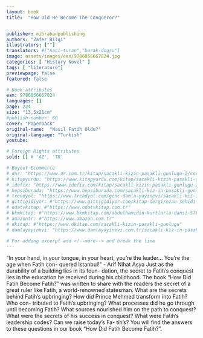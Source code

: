 ```yaml
---
layout: book
title:  "How Did He Become The Conqueror?"


publisher: mihrabadpublishing
authors: "Zafer Bilgi"
illustrators: [""]
translators: #["naci-turan","burak-dogru"]
image: assets/images/ean/9786056667824.jpg
categories: [ "History Novel" ]
tags: [ "literature"]
previewpage: false
featured: false

# Book attributes
ean: 9786056667824
languages: []
page: 224
size: "13,5x21cm"
#publish-number: 60
cover: "Paperback"
original-name:  "Nasıl Fatih Oldu?"
original-language: "Turkish"
youtube:

# Foreign Rights attributes
sold: [] # 'AZ', 'TR'

# Buyout Ecommerce
# dnr: "https://www.dr.com.tr/kitap/sacakli-kizin-pasakli-gunlugu-2/cocuk-ve-genclik/genclik-10-yas/roman-oyku/urunno=0001893059001"
# kitapyurdu: "https://www.kitapyurdu.com/kitap/sacakli-kizin-pasakli-gunlugu-2-/560122.html&filter_name=Sa%C3%A7akl%C4%B1+K%C4%B1z%27%C4%B1n+Pasakl%C4%B1+G%C3%BCnl%C3%BC%C4%9F%C3%BC+2"
# idefix: "https://www.idefix.com/kitap/sacakli-kizin-pasakli-gunlugu-2/cocuk-ve-genclik/genclik-10-yas/roman-oyku/urunno=0001893059001"
# hepsiburada: "https://www.hepsiburada.com/sacakli-kiz-in-pasakli-gunlugu-2-damla-yayinevi-p-HBV000012ER86"
# trendyol: "https://www.trendyol.com/genc-damla-yayinevi/sacakli-kiz-in-pasakli-gunlugu-2-p-54825777"
# gittigidiyor: #"https://www.gittigidiyor.com/kitap-dergi/ezan-sehidi-adnan-menderes_pdp_732728793"
# odatvkitap: #"https://www.odatvkitap.com.tr"
# bkmkitap: #"https://www.bkmkitap.com/abdulhamidin-kurtlarla-dansi-578226"
# amazontr: #"https://www.amazon.com.tr"
# dkitap: #"https://www.dkitap.com/sacakli-kizin-pasakli-gunlugu"
# damlayayinevi: "https://www.damlayayinevi.com.tr/sacakli-kiz-in-pasakli-gunlugu-2-bu-iste-bi-terslik-var"

# For adding excerpt add <!--more--> and break the line
---
```

“In your hand, in your tongue, in your heart,
you’re the leader... You’re the age when Fatih con-
quered Istanbul!” - Arif Nihat Asya
Just as the durability of a building lies in its foun-
dation, the secret to Fatih’s conquest lies in the
education he received during his childhood. The
book “How Did Fatih Become Fatih?” was written
to share with the readers the secret of a great ruler
like Fatih, a world-renowned statesman. What are
the secrets behind Fatih’s upbringing? How did
Prince Mehmed transform into Fatih? Who con-
tributed to Fatih’s upbringing? What processes did
he go through until becoming Fatih? What sources
nourished him on the path to conquest? What were
the secrets of his success in conquest? What were
Fatih’s leadership codes? Can we raise today’s Fa-
tih’s? You will find the answers to these questions
in our book “How Did Fatih Become Fatih?”.
<!--more--> 

